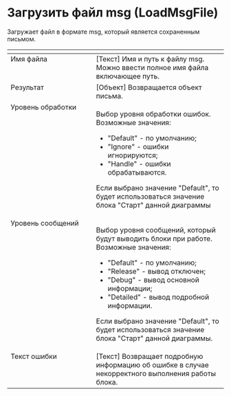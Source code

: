 # Загрузить файл msg (LoadMsgFile)

Загружает файл в формате msg, который является сохраненным письмом.

<table data-header-hidden><thead><tr><th width="215" valign="top"></th><th width="332" valign="top"></th></tr></thead><tbody><tr><td valign="top">Имя файла</td><td valign="top">[Текст] Имя и путь к файлу msg. Можно ввести полное имя файла включающее путь.</td></tr><tr><td valign="top">Результат</td><td valign="top">[Объект] Возвращается объект письма.</td></tr><tr><td valign="top">Уровень обработки</td><td valign="top"><p>Выбор уровня обработки ошибок. Возможные значения: </p><ul><li>"Default" - по умолчанию; </li><li>"Ignore" - ошибки игнорируются; </li><li>"Handle" - ошибки обрабатываются. </li></ul><p>Если выбрано значение "Default", то будет использоваться значение блока "Старт" данной диаграммы</p></td></tr><tr><td valign="top">Уровень сообщений</td><td valign="top"><p>Выбор уровня сообщений, который будут выводить блоки при работе. Возможные значения: </p><ul><li>"Default" - по умолчанию; </li><li>"Release" - вывод отключен; </li><li>"Debug" - вывод основной информации; </li><li>"Detailed" - вывод подробной информации. </li></ul><p>Если выбрано значение "Default", то будет использоваться значение блока "Старт" данной диаграммы.</p></td></tr><tr><td valign="top">Текст ошибки</td><td valign="top">[Текст] Возвращает подробную информацию об ошибке в случае некорректного выполнения работы блока.</td></tr></tbody></table>
